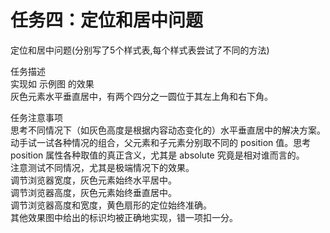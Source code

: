 # 任务四：定位和居中问题
定位和居中问题(分别写了5个样式表,每个样式表尝试了不同的方法)

任务描述  
实现如 示例图 的效果  
灰色元素水平垂直居中，有两个四分之一圆位于其左上角和右下角。  

任务注意事项  
思考不同情况下（如灰色高度是根据内容动态变化的）水平垂直居中的解决方案。   
动手试一试各种情况的组合，父元素和子元素分别取不同的 position 值。思考 position 属性各种取值的真正含义，尤其是 absolute 究竟是相对谁而言的。  
注意测试不同情况，尤其是极端情况下的效果。  
调节浏览器宽度，灰色元素始终水平居中。  
调节浏览器高度，灰色元素始终垂直居中。  
调节浏览器高度和宽度，黄色扇形的定位始终准确。  
其他效果图中给出的标识均被正确地实现，错一项扣一分。  
